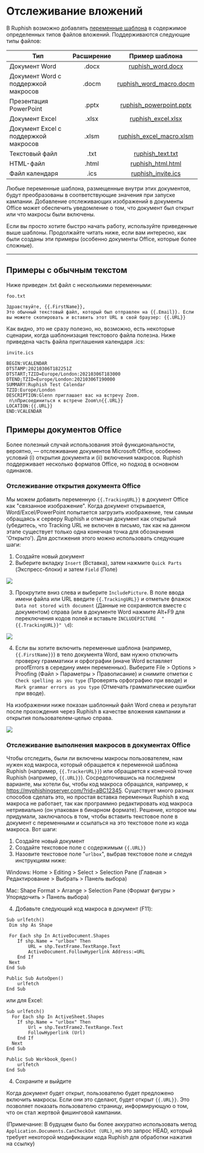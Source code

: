 # Отслеживание вложений

В Ruphish возможно добавлять [переменные шаблона](https://docs.getruphish.com/user-guide/template-reference) в содержимое определенных типов файлов вложений. Поддерживаются следующие типы файлов:

| Тип          | Расширение     | Пример шаблона     |
| ------------- |:-------------:| :-------------:|
| Документ Word      | .docx | [ruphish_word.docx](example-attachments/ruphish_word.docx) |
| Документ Word с поддержкой макросов | .docm|  [ruphish_word_macro.docm](example-attachments/ruphish_word_macro.docm) |
| Презентация PowerPoint | .pptx| [ruphish_powerpoint.pptx](example-attachments/ruphish_powerpoint.pptx) |
| Документ Excel | .xlsx | [ruphish_excel.xlsx](example-attachments/ruphish_excel.xlsx) |
| Документ Excel с поддержкой макросов | .xlsm | [ruphish_excel_macro.xlsm](example-attachments/ruphish_excel_macro.xlsm) |
| Текстовый файл | .txt | [ruphish_text.txt](example-attachments/ruphish_text.txt) |
| HTML-файл | .html | [ruphish_html.html](example-attachments/ruphish_html.html) |
| Файл календаря | .ics | [ruphish_invite.ics](example-attachments/ruphish_invite.ics) |    

Любые переменные шаблона, размещенные внутри этих документов, будут преобразованы в соответствующие значения при запуске кампании. Добавление отслеживающих изображений в документы Office может обеспечить уведомление о том, что документ был открыт или что макросы были включены.

Если вы просто хотите быстро начать работу, используйте приведенные выше шаблоны. Продолжайте читать ниже, если вам интересно, как были созданы эти примеры (особенно документы Office, которые более сложные).

---

## Примеры с обычным текстом
Ниже приведен .txt файл с несколькими переменными:

`foo.txt`
```
Здравствуйте, {{.FirstName}},
Это обычный текстовый файл, который был отправлен на {{.Email}}. Если вы можете скопировать и вставить этот URL в свой браузер: {{.URL}}
```

Как видно, это не сразу полезно, но, возможно, есть некоторые сценарии, когда шаблонизация текстового файла полезна. Ниже приведена часть файла приглашения календаря .ics:

`invite.ics`
```
BEGIN:VCALENDAR
DTSTAMP:20210306T182251Z
DTSTART;TZID=Europe/London:20210306T183000
DTEND;TZID=Europe/London:20210306T190000
SUMMARY:Ruphish Test Calendar
TZID:Europe/London
DESCRIPTION:Glenn приглашает вас на встречу Zoom.
 n\nПрисоединиться к встрече Zoom\n{{.URL}}
LOCATION:{{.URL}}
END:VCALENDAR
```


## Примеры документов Office
Более полезный случай использования этой функциональности, вероятно, — отслеживание документов Microsoft Office, особенно условий (i) открытия документа и (ii) включения макросов. Ruphish поддерживает несколько форматов Office, но подход в основном одинаков.

### Отслеживание открытия документа Office
Мы можем добавить переменную `{{.TrackingURL}}` в документ Office как "связанное изображение". Когда документ открывается, Word/Excel/PowerPoint попытается загрузить изображение, тем самым обращаясь к серверу Ruphish и отмечая документ как открытый (убедитесь, что Tracking URL не включен в письмо, так как на данном этапе существует только одна конечная точка для обозначения 'Открыто'). Для достижения этого можно использовать следующие шаги:

1. Создайте новый документ
2. Выберите вкладку `Insert` (Вставка), затем нажмите `Quick Parts` (Экспресс-блоки) и затем `Field` (Поле)

![](imgs/insert_field.png)

3. Прокрутите вниз слева и выберите `IncludePicture`. В поле ввода имени файла или URL введите `{{.TrackingURL}}` и отметьте флажок `Data not stored with document` (Данные не сохраняются вместе с документом) справа (или в документе Word нажмите Alt+F9 для переключения кодов полей и вставьте `INCLUDEPICTURE  "{{.TrackingURL}}" \d`):

![](imgs/include_picture.png)



4. Если вы хотите включить переменные шаблона (например, `{{.FirstName}}`) в тело документа Word, вам нужно отключить проверку грамматики и орфографии (иначе Word вставляет proofErrors в середину имен переменных). Выберите File > Options > Proofing (Файл > Параметры > Правописание) и снимите отметки с `Check spelling as you type` (Проверять орфографию при вводе) и `Mark grammar errors as you type` (Отмечать грамматические ошибки при вводе). 

На изображении ниже показан шаблонный файл Word слева и результат после прохождения через Ruphish в качестве вложения кампании и открытия пользователем-целью справа.

![](imgs/document_templated.png)




### Отслеживание выполнения макросов в документах Office
Чтобы отследить, были ли включены макросы пользователем, нам нужен код макроса, который обращается к переменной шаблона Ruphish (например, `{{.TrackerURL}}`) или обращается к конечной точке Ruphish (например, `{{.URL}}`). Сосредоточившись на последнем варианте, мы хотели бы, чтобы код макроса обращался, например, к https://myphishingserver.com/?rid=aBC12345. Существует много разных способов сделать это, но простая вставка переменных Ruphish в код макроса не работает, так как программно редактировать код макроса нетривиально (он упакован в бинарном формате). Решение, которое мы придумали, заключалось в том, чтобы вставить текстовое поле в документ с переменными и ссылаться на это текстовое поле из кода макроса. Вот шаги:

1. Создайте новый документ
2. Создайте текстовое поле с содержимым `{{.URL}}`
3. Назовите текстовое поле "`urlbox`", выбрав текстовое поле и следуя инструкциям ниже:
  
  Windows: Home > Editing > Select > Selection Pane (Главная > Редактирование > Выбрать > Панель выбора)
  
  Mac: Shape Format > Arrange > Selection Pane (Формат фигуры > Упорядочить > Панель выбора)

4. Добавьте следующий код макроса в документ (F11):

```
Sub urlfetch()
 Dim shp As Shape

 For Each shp In ActiveDocument.Shapes
    If shp.Name = "urlbox" Then
        URL = shp.TextFrame.TextRange.Text
        ActiveDocument.FollowHyperlink Address:=URL
    End If
 Next
End Sub

Public Sub AutoOpen()
    urlfetch
End Sub

```

или для Excel:
```
Sub urlfetch()
  For Each shp In ActiveSheet.Shapes
    If shp.Name = "urlbox" Then
        Url = shp.TextFrame2.TextRange.Text
        FollowHyperlink (Url)
    End If
  Next
End Sub

Public Sub Workbook_Open()
    urlfetch
End Sub
```

4. Сохраните и выйдите

Когда документ будет открыт, пользователю будет предложено включить макросы. Если они это сделают, будет открыт `{{.URL}}`. Это позволяет показать пользователю страницу, информирующую о том, что он стал жертвой фишинговой кампании.
  
(Примечание: В будущем было бы более аккуратно использовать метод `Application.Documents.CanCheckOut (URL)`, но это запрос HEAD, который требует некоторой модификации кода Ruphish для обработки нажатия на ссылку)